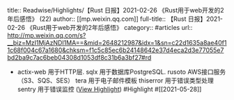 title:: Readwise/Highlights/【Rust 日报】2021-02-26 《Rust用于web开发的2年后感悟》 (22)
author:: [[mp.weixin.qq.com]]
full-title:: 【Rust 日报】2021-02-26 《Rust用于web开发的2年后感悟》
category:: #articles
url:: http://mp.weixin.qq.com/s?__biz=MzI1MjAzNDI1MA==&mid=2648212987&idx=1&sn=c22d1635a8ae40f11c68f004c67a1680&chksm=f1c5c85ec6b24148642e37d4eca2d3e77055e7bd2ba9c7ac6beb04308d1053df8c31b6a3bf27#rd

- actix-web 用于HTTP层.
  sqlx 用于数据库PostgreSQL.
  rusoto AWS接口服务（S3、SQS、SES）
  tera 用于电子邮件模板
  thiserror 用于错误类型处理
  sentry 用于错误监控 ([View Highlight](https://instapaper.com/read/1409536699/16513253)) #Highlight #[[2021-05-28]]